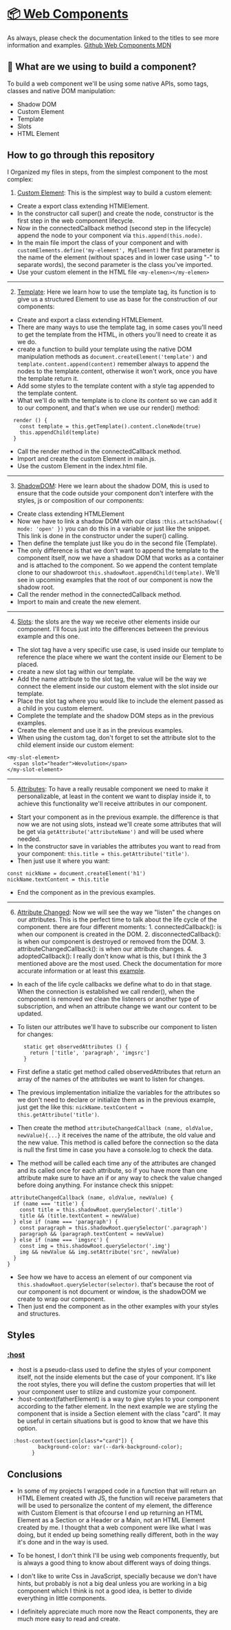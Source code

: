 # [📦 Web Components](https://developer.mozilla.org/en-US/docs/Web/API/Web_components)

As always, please check the documentation linked to the titles to see more information and examples.
[Github Web Components MDN](https://github.com/mdn/web-components-examples/tree/main)

## 🥸 What are we using to build a component?

To build a web component we'll be using some native APIs, somo tags, classes and native DOM manipulation:

  - Shadow DOM
  - Custom Element
  - Template
  - Slots
  - HTML Element

## How to go through this repository

I Organized my files in steps, from the simplest component to the most complex:

  1. [Custom Element](./src/components/customElement.js): This is the simplest way to build a custom element:
  - Create a export class extending HTMlElement.
  - In the constructor call super() and create the node, constructor is the first step in the web component lifecycle.
  - Now in the connectedCallback method (second step in the lifecycle) append the node to your component via `this.append(this.node)`.
  - In the main file import the class of your component and with `customElements.define('my-element', MyElement)` the first parameter is the name of the element (without spaces and in lower case using "-" to separate words), the second parameter is the class you've imported.
  - Use your custom element in the HTML file `<my-elemen></my-elemen>` 
---
  2. [Template](./src/components/template.js): Here we learn how to use the template tag, its function is to give us a structured Element to use as base for the construction of our components:
  - Create and export a class extending HTMLElement.
  - There are many ways to use the template tag, in some cases you'll need to get the template from the HTML, in others you'll need to create it as we do.
  - create a function to build your template using the native DOM manipulation methods as `document.createElement('template')` and `template.content.append(content)` remember always to append the nodes to the template.content, otherwise it won't work, once you have the template return it.
  - Add some styles to the template content with a style tag appended to the template content.
  - What we'll do with the template is to clone its content so we can add it to our component, and that's when we use our render() method:
  ```
    render () {
      const template = this.getTemplate().content.cloneNode(true)
      this.appendChild(template)
    }
  ```
  - Call the render method in the connectedCallback method.
  - Import and create the custom Element in main.js.
  - Use the custom Element in the index.html file.
---
  3. [ShadowDOM](./src/components/shadowDOM.js): Here we learn about the shadow DOM, this is used to ensure that the code outside your component don't interfere with the styles, js or composition of our components:
  - Create class extending HTMLElement
  - Now we have to link a shadow DOM with our class :`this.attachShadow({ mode: 'open' })` you can do this in a variable or just like the snippet. This link is done in the constructor under the super() calling.
  - Then define the template just like you do in the second file (Template).
  - The only difference is that we don't want to append the template to the component itself, now we have a shadow DOM that works as a container and is attached to the component. So we append the content template clone to our shadowroot `this.shadowRoot.appendChild(template)`. We'll see in upcoming examples that the root of our component is now the shadow root.
  - Call the render method in the connectedCallback method.
  - Import to main and create the new element.
---
  4. [Slots](./src/components/slots.js): the slots are the way we receive other elements inside our component. I'll focus just into the differences between the previous example and this one.
  - The slot tag have a very specific use case, is used inside our template to reference the place where we want the content inside our Element to be placed.
  - create a new slot tag within our template.
  - Add the name attribute to the slot tag, the value will be the way we connect the element inside our custom element with the slot inside our template.
  - Place the slot tag where you would like to include the element passed as a child in you custom element.
  - Complete the template and the shadow DOM steps as in the previous examples.
  - Create the element and use it as in the previous examples.
  - When using the custom tag, don't forget to set the attribute slot to the child element inside our custom element:
  ```
  <my-slot-element>
    <span slot="header">Wevolution</span>
  </my-slot-element>
  ```
---
  5. [Attributes](./src/components/attributes.js): To have a really reusable component we need to make it personalizable, at least in the content we want to display inside it, to achieve this functionality we'll receive attributes in our component.
  - Start your component as in the previous example. the difference is that now we are not using slots, instead we'll create some attributes that will be get via `getAttribute('attributeName')` and will be used where needed.
  - In the constructor save in variables the attributes you want to read from your component: `this.title = this.getAttribute('title')`.
  - Then just use it where you want: 
  ```
  const nickName = document.createElement('h1')
  nickName.textContent = this.title
  ```
  - End the component as in the previous examples.
---
  6. [Attribute Changed](./src/components/attributeChanged.js): Now we will see the way we "listen" the changes on our attributes. This is the perfect time to talk about the life cycle of the component. there are four different moments:
    1. connectedCallback(): is when our component is created in the DOM.
    2. disconnectedCallback(): is when our component is destroyed or removed from the DOM.
    3. attributeChangedCallback(): is when our attribute changes.
    4. adoptedCallback(): I really don't know what is this, but I think the 3 mentioned above are the most used. Check the documentation for more accurate information or at least this [example](https://github.com/mdn/web-components-examples/blob/main/life-cycle-callbacks/main.js).

  - In each of the life cycle callbacks we define what to do in that stage. When the connection is established we call render(), when the component is removed we clean the listeners or another type of subscription, and when an attribute change we want our content to be updated.
  - To listen our attributes we'll have to subscribe our component to listen for changes:

    ```
      static get observedAttributes () {
        return ['title', 'paragraph', 'imgsrc']
      }
    ```
  - First define a static get method called observedAttributes that return an array of the names of the attributes we want to listen for changes.
  - The previous implementation initialize the variables for the attributes so we don't need to declare or initialize them as in the previous example, just get the like this: `nickName.textContent = this.getAttribute('title')`.
  - Then create the method `attributeChangedCallback (name, oldValue, newValue){...}` it receives the name of the attribute, the old value and the new value. This method is called before the connection so the data is null the first time in case you have a console.log to check the data.
  - The method will be called each time any of the attributes are changed and its called once for each attribute, so if you have more than one attribute make sure to have an if or any way to check the value changed before doing anything. For instance check this snippet:
  ```
   attributeChangedCallback (name, oldValue, newValue) {
    if (name === 'title') {
      const title = this.shadowRoot.querySelector('.title')
      title && (title.textContent = newValue)
    } else if (name === 'paragraph') {
      const paragraph = this.shadowRoot.querySelector('.paragraph')
      paragraph && (paragraph.textContent = newValue)
    } else if (name === 'imgsrc') {
      const img = this.shadowRoot.querySelector('.img')
      img && newValue && img.setAttribute('src', newValue)
    }
  }

  ```
  - See how we have to access an element of our component via `this.shadowRoot.querySelector(selector)`. that's because the root of our component is not document or window, is the shadowDOM we create to wrap our component.
  - Then just end the component as in the other examples with your styles and structures.

## Styles
### [:host](https://developer.mozilla.org/en-US/docs/Web/CSS/:host)

- :host is a pseudo-class used to define the styles of your component itself, not the inside elements but the case of your component. It's like the root styles, there you will define the custom properties that will let your component user to stilize and customize your component.
- :host-context(fatherElement) is a way to give styles to your component according to the father element. In the next example we are styling the component that is inside a Section element with the class "card". It may be useful in certain situations but is good to know that we have this option.
```
  :host-context(section[class*="card"]) {
          background-color: var(--dark-background-color);
        }

```

## Conclusions

- In some of my projects I wrapped code in a function that will return an HTML Element created with JS, the function will receive parameters that will be used to personalize the content of my element, the difference with Custom Element is that ofcourse I end up returning an HTML Element as a Section or a Header or a Main, not an HTML Element created by me. I thought that a web component were like what I was doing, but it ended up being something really different, both in the way it's done and in the way is used.

- To be honest, I don't think I'll be using web components frequently, but is always a good thing to know about different ways of doing things.

- I don't like to write Css in JavaScript, specially because we don't have hints, but probably is not a big deal unless you are working in a big component which I think is not a good idea, is better to divide everything in little components.

- I definitely appreciate much more now the React components, they are much more easy to read and create.





